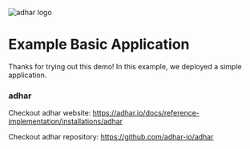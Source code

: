 ![adhar logo](./images/adhar-logo.png)

# Example Basic Application

Thanks for trying out this demo! In this example, we deployed a simple application.

### adhar

Checkout adhar website: https://adhar.io/docs/reference-implementation/installations/adhar

Checkout adhar repository: https://github.com/adhar-io/adhar
